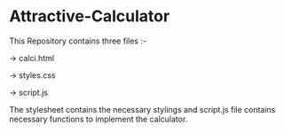 # Attractive-Calculator
This Repository contains three files :-

  -> calci.html
  
  -> styles.css
  
  -> script.js

 The stylesheet contains the necessary stylings and script.js file contains necessary functions to implement the calculator.
